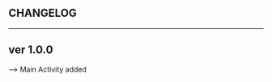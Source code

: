 CHANGELOG
--------------------------------
--------------------------------

ver 1.0.0
--------------------------------
--> Main Activity added